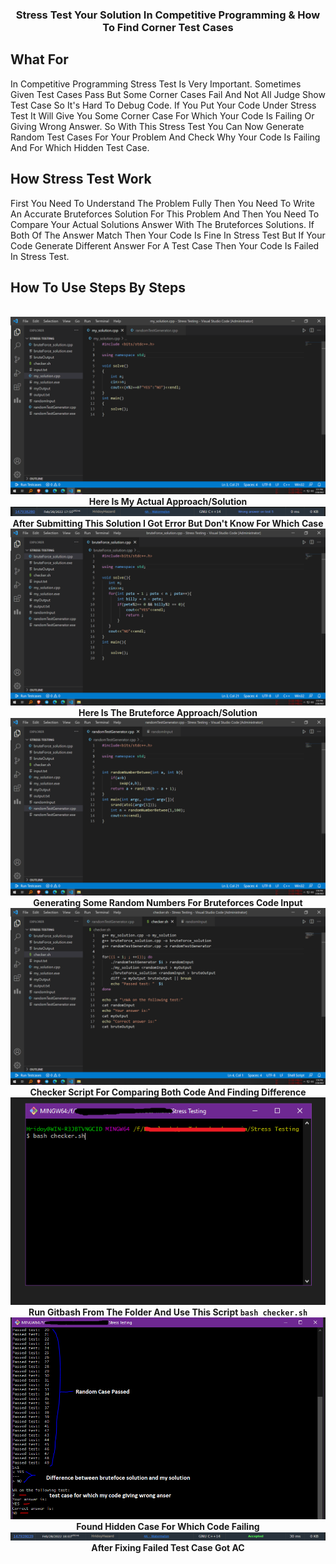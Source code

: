 <h3 align="center" >Stress Test Your Solution In Competitive Programming & How To Find Corner Test Cases </h1>

## What For
In Competitive Programming Stress Test Is Very Important. Sometimes Given Test Cases Pass But Some Corner Cases Fail And Not All Judge Show Test Case So It's Hard To Debug Code. If You Put Your Code Under Stress Test It Will Give You Some Corner Case For Which Your Code Is Failing Or Giving Wrong Answer. So With This Stress Test You Can Now Generate Random Test Cases For Your Problem And Check Why Your Code Is Failing And For Which Hidden Test Case.

## How Stress Test Work
First You Need To Understand The Problem Fully Then You Need To Write An Accurate Bruteforces Solution For This Problem And Then You Need To Compare Your Actual Solutions Answer With The Bruteforces Solutions. If Both Of The Answer Match Then Your Code Is Fine In Stress Test But If Your Code Generate Different Answer For A Test Case Then Your Code Is Failed In Stress Test.

## How To Use Steps By Steps
<p align="center">
  <br>
    <img src="ss/1.png"><br>
   <b>Here Is My Actual Approach/Solution</b><br>
    <img src="ss/2.png"><br>
    <b>After Submitting This Solution I Got Error But Don't Know For Which Case</b><br>
    <img src="ss/3.png"><br>
    <b>Here Is The Bruteforce Approach/Solution</b><br>
    <img src="ss/4.png"><br>
    <b>Generating Some Random Numbers For Bruteforces Code Input</b><br>
    <img src="ss/5.png"><br>
    <b>Checker Script For Comparing Both Code And Finding Difference</b><br>
    <img src="ss/6.png"><br>
    <b>Run Gitbash From The Folder And Use This Script <code>bash checker.sh</code></b><br>
    <img src="ss/7.PNG"><br>
    <b>Found Hidden Case For Which Code Failing</b><br>
    <img src="ss/8.PNG"><br>
    <b>After Fixing Failed Test Case Got AC</b><br>
</p>

